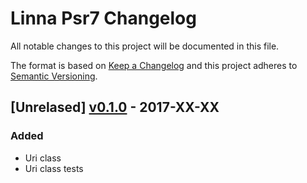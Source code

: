 
# Linna Psr7 Changelog

All notable changes to this project will be documented in this file.

The format is based on [Keep a Changelog](http://keepachangelog.com/) 
and this project adheres to [Semantic Versioning](http://semver.org/).

## [Unrelased] [v0.1.0](https://github.com/linna/Psr7/compare/v0.1.0...master) - 2017-XX-XX

### Added
* Uri class
* Uri class tests

